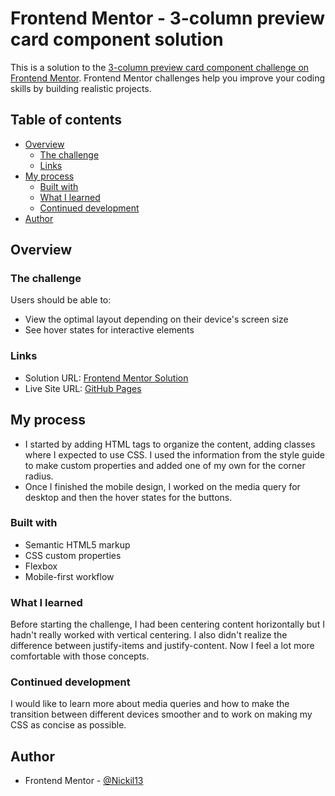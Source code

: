 # Frontend Mentor - 3-column preview card component solution

This is a solution to the [3-column preview card component challenge on Frontend Mentor](https://www.frontendmentor.io/challenges/3column-preview-card-component-pH92eAR2-). Frontend Mentor challenges help you improve your coding skills by building realistic projects. 

## Table of contents

- [Overview](#overview)
  - [The challenge](#the-challenge)
  - [Links](#links)
- [My process](#my-process)
  - [Built with](#built-with)
  - [What I learned](#what-i-learned)
  - [Continued development](#continued-development)
- [Author](#author)

## Overview

### The challenge

Users should be able to:

- View the optimal layout depending on their device's screen size
- See hover states for interactive elements

### Links

- Solution URL: [Frontend Mentor Solution](https://www.frontendmentor.io/solutions/mobile-first-3card-component-solution-css-flexbox-S4qlxZYvI)
- Live Site URL: [GitHub Pages](https://nickil13.github.io/FEM-3cards/)

## My process

- I started by adding HTML tags to organize the content, adding classes where I expected to use CSS. I used the information from the style guide to make custom properties and added one of my own for the corner radius.
- Once I finished the mobile design, I worked on the media query for desktop and then the hover states for the buttons.

### Built with

- Semantic HTML5 markup
- CSS custom properties
- Flexbox
- Mobile-first workflow


### What I learned

Before starting the challenge, I had been centering content horizontally but I hadn't really worked with vertical centering. I also didn't realize the difference between justify-items and justify-content. Now I feel a lot more comfortable with those concepts.

### Continued development

I would like to learn more about media queries and how to make the transition between different devices smoother and to work on making my CSS as concise as possible.


## Author
- Frontend Mentor - [@Nickil13](https://www.frontendmentor.io/profile/Nickil13)
